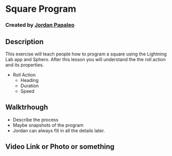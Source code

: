 # Square Program

### Created by [Jordan Papaleo](www.jordanpapaleo.com)

## Description

This exercise will teach people how to program a square using the Lightning Lab app and Sphero.  After this lesson you will understand the the roll action and its properties.

- Roll Action
  - Heading
  - Duration
  - Speed
  
## Walktrhough

- Describe the process
- Maybe snapshots of the program
- Jordan can always fill in all the details later.

## Video Link or Photo or something
